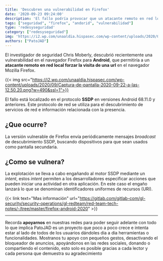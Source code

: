 ```yaml
---
title: 'Descubren una vulnerabilidad en Firefox'
date: '2020-09-23 09:24:00'
description: 'El fallo podría provocar que un atacante remoto en red local forzara la visita de una url.'
tags: ["seguridad", "firefox", "andorid", "vulnerabilidad"]
type: 'redesyseguridad'
category: ["redesyseguridad"]
img: 'https://i2.wp.com/unaaldia.hispasec.com/wp-content/uploads/2020/09/Captura-de-pantalla-2020-09-22-a-las-12.50.20.png?w=490&ssl=1'
authors: ["PatoJAD"]
---
```




El investigador de seguridad Chris Moberly, descubrió recientemente una vulnerabilidad en el navegador Firefox para **Android**, que permitiría a un **atacante remoto en red local forzar la visita de una url** en el navegador Mozilla Firefox.


{{< img src="https://i2.wp.com/unaaldia.hispasec.com/wp-content/uploads/2020/09/Captura-de-pantalla-2020-09-22-a-las-12.50.20.png?w=490&ssl=1">}}


El fallo está localizado en el protocolo **SSDP** en versiones Android 68.11.0 y anteriores. Este protocolo de red se utiliza para el descubrimiento de servicios de red e información relacionada con la presencia.




## ¿Que ocurre?



La versión vulnerable de Firefox envía periódicamente mensajes *broadcast* de descubrimiento SSDP, buscando dispositivos para que sean usados como pantalla secundaria.




## ¿Como se vulnera?



La explotación se lleva a cabo engañando al motor SSDP mediante un *intent*, estos *intent* permiten a los desarrolladores especificar acciones que pueden iniciar una actividad en otra aplicación. En este caso el engaño lanzará lo que se denominan identificadores uniformes de recursos (URI).


{{< link text="Mas información" url="https://gitlab.com/gitlab-com/gl-security/security-operations/gl-redteam/red-team-tech-notes/-/tree/master/firefox-android-2020" >}}


---



Recorda **apoyarnos** en nuestras redes para poder seguir adelante con todo lo que implica PatoJAD es un proyecto que poco a poco crece e intenta estar al lado de todos de los usuarios dándoles dia a dia herramientas o funcionalidades. Mostranos tu apoyo con pequeños gestos, desactivando el bloqueador de anuncios, apoyándonos en las redes sociales, donando o compartiendo el contenido, esto solo es posible gracias a cada lector y cada persona que demuestra su agradecimiento

